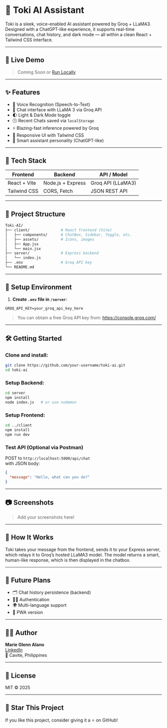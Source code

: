 # 🤖 Toki AI Assistant

Toki is a sleek, voice-enabled AI assistant powered by Groq + LLaMA3. Designed with a ChatGPT-like experience, it supports real-time conversations, chat history, and dark mode — all within a clean React + Tailwind CSS interface.

---

## 🚀 Live Demo

> Coming Soon or [Run Locally](#getting-started)

---

## ✨ Features

- 🎤 Voice Recognition (Speech-to-Text)
- 💬 Chat interface with LLaMA 3 via Groq API
- 🌓 Light & Dark Mode toggle
- 🕓 Recent Chats saved via `localStorage`
- ⚡ Blazing-fast inference powered by Groq
- 🎨 Responsive UI with Tailwind CSS
- 🧠 Smart assistant personality (ChatGPT-like)

---

## 🧱 Tech Stack

| Frontend      | Backend     | API / Model |
|---------------|-------------|-------------|
| React + Vite  | Node.js + Express | Groq API (LLaMA3) |
| Tailwind CSS  | CORS, Fetch | JSON REST API |

---

## 📁 Project Structure

```bash
Toki-AI/
├── client/              # React frontend (Vite)
│   ├── components/      # ChatBox, Sidebar, Toggle, etc.
│   ├── assets/          # Icons, images
│   ├── App.jsx          
│   └── main.jsx
├── server/              # Express backend
│   └── index.js
├── .env                 # Groq API key
└── README.md
```

---

## 🔐 Setup Environment

1. **Create `.env` file in `/server`**:

```env
GROQ_API_KEY=your_groq_api_key_here
```

> You can obtain a free Groq API key from: https://console.groq.com/

---

## 🛠️ Getting Started

### Clone and install:

```bash
git clone https://github.com/your-username/toki-ai.git
cd toki-ai
```

### Setup Backend:

```bash
cd server
npm install
node index.js   # or use nodemon
```

### Setup Frontend:

```bash
cd ../client
npm install
npm run dev
```

### Test API (Optional via Postman)

POST to `http://localhost:5000/api/chat`  
with JSON body:
```json
{
  "message": "Hello, what can you do?"
}
```

---

## 📷 Screenshots

> Add your screenshots here!

---

## 🧠 How It Works

Toki takes your message from the frontend, sends it to your Express server, which relays it to Groq’s hosted LLaMA3 model. The model returns a smart, human-like response, which is then displayed in the chatbox.

---

## 📌 Future Plans

- 🗂️ Chat history persistence (backend)
- 🧑‍💼 Authentication
- 🌍 Multi-language support
- 📱 PWA version

---

## 🧑‍💻 Author

**Marie Glenn Alano**  
[LinkedIn](https://www.linkedin.com/in/marie-glenn-alano-4aab99118/)  
📍 Cavite, Philippines

---

## 🪪 License

MIT © 2025

---

## 🌟 Star This Project

If you like this project, consider giving it a ⭐ on GitHub!
